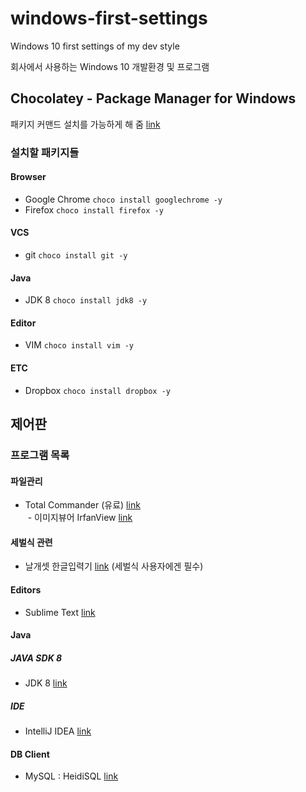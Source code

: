 # windows-first-settings
Windows 10 first settings of my dev style

회사에서 사용하는 Windows 10 개발환경 및 프로그램

## Chocolatey - Package Manager for Windows

패키지 커맨드 설치를 가능하게 해 줌 [link](https://chocolatey.org/)

### 설치할 패키지들 

#### Browser
  - Google Chrome ```choco install googlechrome -y```
  - Firefox ```choco install firefox -y```

#### VCS
  - git ```choco install git -y```

#### Java
  - JDK 8 ```choco install jdk8 -y```

#### Editor
  - VIM ```choco install vim -y```

#### ETC
  - Dropbox ```choco install dropbox -y```

## 제어판

### 프로그램 목록

#### 파일관리
- Total Commander (유료) [link](http://www.ghisler.com/)   
  - 이미지뷰어 IrfanView [link](http://www.irfanview.com/)

#### 세벌식 관련
- 날개셋 한글입력기 [link](http://moogi.new21.org/prg4.html) (세벌식 사용자에겐 필수)

#### Editors
- Sublime Text [link](http://www.sublimetext.com/)

#### Java

##### JAVA SDK 8
- JDK 8 [link](http://www.oracle.com/technetwork/java/javase/downloads/index.html)

##### IDE
- IntelliJ IDEA [link](https://www.jetbrains.com/idea/)

#### DB Client
- MySQL : HeidiSQL [link](http://www.heidisql.com/)

